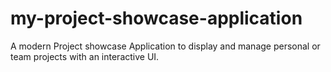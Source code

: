 # my-project-showcase-application
A modern Project showcase Application to display and manage personal or team projects with an interactive UI. 
